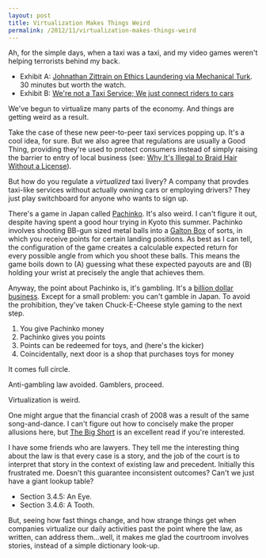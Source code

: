 ```yaml
---
layout: post
title: Virtualization Makes Things Weird
permalink: /2012/11/virtualization-makes-things-weird
---
```


Ah, for the simple days, when a taxi was a taxi, and my video games weren't
helping terrorists behind my back.

*  Exhibit A: [Johnathan Zittrain on Ethics Laundering via Mechanical Turk](http://www.youtube.com/watch?v=dqnQTEhP0Pc&feature=plcp). 30 minutes but worth the watch.
*  Exhibit B: [We're not a Taxi Service; We just connect riders to cars](http://arstechnica.com/tech-policy/2012/11/lyft-sidecar-and-uber-all-slapped-with-20k-fines-from-ca-regulator/) 

We've begun to virtualize many parts of the economy. And things are getting
weird as a result. 

Take the case of these new peer-to-peer taxi services popping up. It's a cool
idea, for sure. But we also agree that regulations are usually a Good Thing,
providing they're used to protect consumers instead of simply raising the
barrier to entry of local business (see: [Why It's Illegal to Braid Hair
Without a
License](http://www.npr.org/blogs/money/2012/06/22/155596305/episode-381-why-its-illegal-to-braid-hair-without-a-license)).

But how do you regulate a *virtualized* taxi livery? A company that provdes
taxi-like services without actually owning cars or employing drivers? They just
play switchboard for anyone who wants to sign up.

There's a game in Japan called
[Pachinko](http://www.youtube.com/watch?v=0tRclMW6YqQ).  It's also weird. I
can't figure it out, despite having spent a good hour trying in Kyoto this
summer. Pachinko involves shooting BB-gun sized metal balls into a [Galton
Box](http://en.wikipedia.org/wiki/Bean_machine) of sorts, in which you receive
points for certain landing positions.  As best as I can tell, the configuration
of the game creates a calculable expected return for every possible angle from
which you shoot these balls. This means the game boils down to (A) guessing
what these expected payouts are and (B) holding your wrist at precisely the
angle that achieves them.

Anyway, the point about Pachinko is, it's gambling. It's a [billion dollar
business](http://spectrum.ieee.org/tech-talk/consumer-electronics/gaming/the-secret-life-of-pachinko).
Except for a small problem: you can't gamble in Japan. To avoid the
prohibition, they've taken Chuck-E-Cheese style gaming to the next step.

1.  You give Pachinko money
2.  Pachinko gives you points
3.  Points can be redeemed for toys, and (here's the kicker)
4.  Coincidentally, next door is a shop that purchases toys for money

It comes full circle.

Anti-gambling law avoided. Gamblers, proceed.

Virtualization is weird. 

One might argue that the financial crash of 2008 was a result of the same
song-and-dance. I can't figure out how to concisely make the proper allusions
here, but [The Big Short](http://en.wikipedia.org/wiki/The_Big_Short) is an
excellent read if you're interested.

I have some friends who are lawyers. They tell me the interesting thing about
the law is that every case is a story, and the job of the court is to interpret
that story in the context of existing law and precedent. Initially this
frustrated me.  Doesn't this guarantee inconsistent outcomes? Can't we just
have a giant lookup table? 

*  Section 3.4.5: An Eye.
*  Section 3.4.6: A Tooth.

But, seeing how fast things change, and how strange things get when companies
virtualize our daily activities past the point where the law, as written, can
address them...well, it makes me glad the courtroom involves stories, instead
of a simple dictionary look-up.
